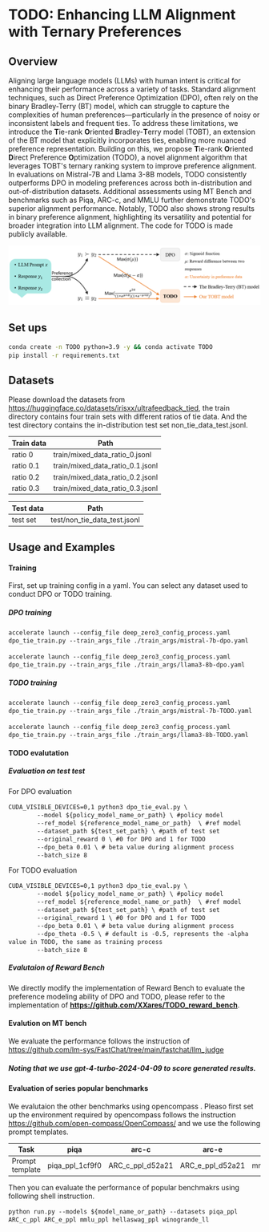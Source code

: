 # TODO: Enhancing LLM Alignment with Ternary Preferences

## Overview

Aligning large language models (LLMs) with human intent is critical for enhancing their performance across a variety of tasks. Standard alignment techniques, such as Direct Preference Optimization (DPO), often rely on the binary Bradley-Terry (BT) model, which can struggle to capture the complexities of human preferences—particularly in the presence of noisy or inconsistent labels and frequent ties. To address these limitations, we introduce the **T**ie-rank **O**riented **B**radley-**T**erry model (TOBT), an extension of the BT model that explicitly incorporates ties, enabling more nuanced preference representation. Building on this, we propose **T**ie-rank **O**riented **D**irect Preference **O**ptimization (TODO), a novel alignment algorithm that leverages TOBT's ternary ranking system to improve preference alignment. In evaluations on Mistral-7B and Llama 3-8B models, TODO consistently outperforms DPO in modeling preferences across both in-distribution and out-of-distribution datasets. Additional assessments using MT Bench and benchmarks such as Piqa, ARC-c, and MMLU further demonstrate TODO's superior alignment performance. Notably, TODO also shows strong results in binary preference alignment, highlighting its versatility and potential for broader integration into LLM alignment. The code for TODO is made publicly available.

![framework](figs/framework.png)

## Set ups

```sh
conda create -n TODO python=3.9 -y && conda activate TODO
pip install -r requirements.txt
```

## Datasets

Please download the datasets from https://huggingface.co/datasets/irisxx/ultrafeedback_tied, the train directory contains four train sets with different ratios of tie data. And the test directory contains the in-distribution test set non_tie_data_test.jsonl.

| Train data | Path                             |
| ---------- | -------------------------------- |
| ratio 0    | train/mixed_data_ratio_0.jsonl   |
| ratio 0.1  | train/mixed_data_ratio_0.1.jsonl |
| ratio 0.2  | train/mixed_data_ratio_0.2.jsonl |
| ratio 0.3  | train/mixed_data_ratio_0.3.jsonl |

| Test data | Path                         |
| --------- | ---------------------------- |
| test set  | test/non_tie_data_test.jsonl |

## Usage and Examples

#### Training

First, set up training config in a yaml. You can select any dataset used to conduct DPO or TODO training.

##### DPO training

```shell
accelerate launch --config_file deep_zero3_config_process.yaml dpo_tie_train.py --train_args_file ./train_args/mistral-7b-dpo.yaml

accelerate launch --config_file deep_zero3_config_process.yaml dpo_tie_train.py --train_args_file ./train_args/llama3-8b-dpo.yaml
```

##### TODO training

```shell
accelerate launch --config_file deep_zero3_config_process.yaml dpo_tie_train.py --train_args_file ./train_args/mistral-7b-TODO.yaml

accelerate launch --config_file deep_zero3_config_process.yaml dpo_tie_train.py --train_args_file ./train_args/llama3-8b-TODO.yaml
```

#### TODO evalutation

##### Evaluation on test test

For DPO evaluation 

```shell
CUDA_VISIBLE_DEVICES=0,1 python3 dpo_tie_eval.py \
        --model ${policy_model_name_or_path} \ #policy model
        --ref_model ${reference_model_name_or_path}  \ #ref model
        --dataset_path ${test_set_path} \ #path of test set
        --original_reward 0 \ #0 for DPO and 1 for TODO
        --dpo_beta 0.01 \ # beta value during alignment process
        --batch_size 8
```

For TODO evaluation

```shell
CUDA_VISIBLE_DEVICES=0,1 python3 dpo_tie_eval.py \
        --model ${policy_model_name_or_path} \ #policy model
        --ref_model ${reference_model_name_or_path}  \ #ref model
        --dataset_path ${test_set_path} \ #path of test set
        --original_reward 1 \ #0 for DPO and 1 for TODO
        --dpo_beta 0.01 \ # beta value during alignment process
        --dpo_theta -0.5 \ # default is -0.5, represents the -alpha value in TODO, the same as training process
        --batch_size 8
```

##### Evalutaion of Reward Bench

We directly modify the implementation of Reward Bench to evaluate the preference modeling ability of DPO and TODO, please refer to the implementation of **https://github.com/XXares/TODO_reward_bench**.

#### Evalution on MT bench

We evaluate the performance follows the instruction of https://github.com/lm-sys/FastChat/tree/main/fastchat/llm_judge

##### Noting that we  use gpt-4-turbo-2024-04-09 to score generated results.

#### Evaluation of series popular benchmarks

We evalutaion the other benchmarks using opencompass . Pleaso first set up the environment required by opencompass follows the instruction https://github.com/open-compass/OpenCompass/ and we use the following prompt templates.

| Task            | piqa            | arc-c            | arc-e            | mmlu            | hellaswag            | winogrande           |
| --------------- | --------------- | ---------------- | ---------------- | --------------- | -------------------- | -------------------- |
| Prompt template | piqa_ppl_1cf9f0 | ARC_c_ppl_d52a21 | ARC_e_ppl_d52a21 | mmlu_ppl_ac766d | hellaswag_ppl_9dbb12 | winogrande_ll_c5cf57 |

Then you can evaluate the performance of popular benchmakrs using following shell instruction.

```shell
python run.py --models ${model_name_or_path} --datasets piqa_ppl ARC_c_ppl ARC_e_ppl mmlu_ppl hellaswag_ppl winogrande_ll
```





